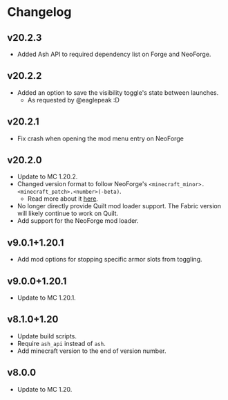 # Changelog
## v20.2.3
- Added Ash API to required dependency list on Forge and NeoForge.

## v20.2.2
- Added an option to save the visibility toggle's state between launches.
  - As requested by @eaglepeak :D

## v20.2.1
- Fix crash when opening the mod menu entry on NeoForge

## v20.2.0
- Update to MC 1.20.2.
- Changed version format to follow NeoForge's `<minecraft_minor>.<minecraft_patch>.<number>(-beta)`.
    - Read more about it [here](https://neoforged.net/news/20.2release/).
- No longer directly provide Quilt mod loader support. The Fabric version will likely continue to work on Quilt.
- Add support for the NeoForge mod loader.

## v9.0.1+1.20.1
- Add mod options for stopping specific armor slots from toggling.

## v9.0.0+1.20.1
- Update to MC 1.20.1.

## v8.1.0+1.20
- Update build scripts.
- Require `ash_api` instead of `ash`.
- Add minecraft version to the end of version number.

## v8.0.0
- Update to MC 1.20.
